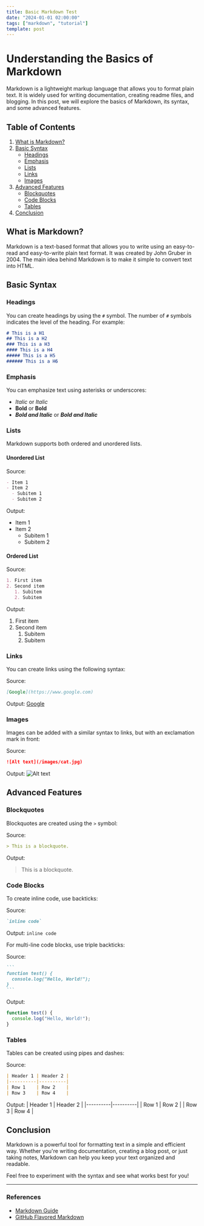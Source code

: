```yaml
---
title: Basic Markdown Test
date: "2024-01-01 02:00:00"
tags: ["markdown", "tutorial"]
template: post
---
```


# Understanding the Basics of Markdown

Markdown is a lightweight markup language that allows you to format plain text. It is widely used for writing documentation, creating readme files, and blogging. In this post, we will explore the basics of Markdown, its syntax, and some advanced features.

## Table of Contents
1. [What is Markdown?](#what-is-markdown)
2. [Basic Syntax](#basic-syntax)
   - [Headings](#headings)
   - [Emphasis](#emphasis)
   - [Lists](#lists)
   - [Links](#links)
   - [Images](#images)
3. [Advanced Features](#advanced-features)
   - [Blockquotes](#blockquotes)
   - [Code Blocks](#code-blocks)
   - [Tables](#tables)
4. [Conclusion](#conclusion)

## What is Markdown?

Markdown is a text-based format that allows you to write using an easy-to-read and easy-to-write plain text format. It was created by John Gruber in 2004. The main idea behind Markdown is to make it simple to convert text into HTML.

## Basic Syntax

### Headings

You can create headings by using the `#` symbol. The number of `#` symbols indicates the level of the heading. For example:

```markdown
# This is a H1
## This is a H2
### This is a H3
#### This is a H4
##### This is a H5
###### This is a H6
```

### Emphasis

You can emphasize text using asterisks or underscores:

- *Italic* or _Italic_
- **Bold** or __Bold__
- ***Bold and Italic*** or ___Bold and Italic___

### Lists

Markdown supports both ordered and unordered lists.

#### Unordered List
Source:
```markdown
- Item 1
- Item 2
  - Subitem 1
  - Subitem 2
```
Output:
- Item 1
- Item 2
  - Subitem 1
  - Subitem 2

#### Ordered List
Source:
```markdown
1. First item
2. Second item
   1. Subitem
   2. Subitem
```
Output:
1. First item
2. Second item
   1. Subitem
   2. Subitem

### Links

You can create links using the following syntax:

Source:
```markdown
[Google](https://www.google.com)
```

Output:
[Google](https://www.google.com)

### Images

Images can be added with a similar syntax to links, but with an exclamation mark in front:

Source:
```markdown
![Alt text](/images/cat.jpg)
```

Output:
![Alt text](/images/cat.jpg)

## Advanced Features

### Blockquotes

Blockquotes are created using the `>` symbol:

Source:
```markdown
> This is a blockquote.
```

Output:
> This is a blockquote.

### Code Blocks

To create inline code, use backticks:

Source:
```markdown
`inline code`
```

Output:
`inline code`

For multi-line code blocks, use triple backticks:

Source:
~~~markdown
```
function test() {
  console.log("Hello, World!");
}
```
~~~

Output:
```js
function test() {
  console.log("Hello, World!");
}
```

### Tables

Tables can be created using pipes and dashes:

Source:
```markdown
| Header 1 | Header 2 |
|----------|----------|
| Row 1    | Row 2    |
| Row 3    | Row 4    |
```

Output:
| Header 1 | Header 2 |
|----------|----------|
| Row 1    | Row 2    |
| Row 3    | Row 4    |

## Conclusion

Markdown is a powerful tool for formatting text in a simple and efficient way. Whether you're writing documentation, creating a blog post, or just taking notes, Markdown can help you keep your text organized and readable. 

Feel free to experiment with the syntax and see what works best for you!

---

### References
- [Markdown Guide](https://www.markdownguide.org/)
- [GitHub Flavored Markdown](https://github.github.com/gfm/)
